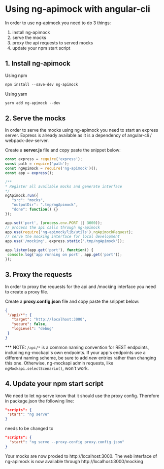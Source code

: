 # Using ng-apimock with angular-cli

In order to use ng-apimock you need to do 3 things:
1. install ng-apimock
2. serve the mocks
3. proxy the api requests to served mocks
4. update your npm start script
 
## 1. Install ng-apimock
 
Using npm
 ```javascript
npm install --save-dev ng-apimock
```

Using yarn
```javascript
yarn add ng-apimock --dev
```
 
## 2. Serve the mocks
In order to serve the mocks using ng-apimock you need to start an express server.
Express is already available as it is a dependency of angular-cli / webpack-dev-server.

Create a **server.js** file and copy paste the snippet below:
 ```javascript
const express = require('express');
const path = require('path');
const ngApimock = require('ng-apimock')();
const app = express();

/**
 * Register all available mocks and generate interface
 */
ngApimock.run({
    "src": "mocks",
    "outputDir": ".tmp/ngApimock",
    "done": function() {}
});

app.set('port', (process.env.PORT || 3000));
// process the api calls through ng-apimock
app.use(require('ng-apimock/lib/utils').ngApimockRequest);
// serve the mocking interface for local development
app.use('/mocking', express.static('.tmp/ngApimock'));

app.listen(app.get('port'), function() {
  console.log('app running on port', app.get('port'));
});
```

## 3. Proxy the requests
In order to proxy the requests for the api and /mocking interface you need to create a proxy file.

Create a **proxy.config.json** file and copy paste the snippet below:
 ```json
 {
  "/api/*": {
    "target": "http://localhost:3000",
    "secure": false,
    "logLevel": "debug"
  }
 }
 ```
 
*** NOTE: `/api/*` is a common naming convention for REST endpoints, including ng-mockapi's own endpoints. If your app's endpoints use a different naming scheme, be sure to add *new* entries rather than changing this one. Otherwise, ng-mockapi admin requests, like `ngMockapi.selectScenario()`, won't work.

## 4. Update your npm start script
We need to let ng-serve know that it should use the proxy config. Therefore in package.json the following line:
 ```json
"scripts": {
  "start": "ng serve"
}
 ```
needs to be changed to
```json
"scripts": {
  "start": "ng serve --proxy-config proxy.config.json"
}
```
 
 
Your mocks are now proxied to http://localhost:3000.
The web interface of ng-apimock is now available through http://localhost:3000/mocking